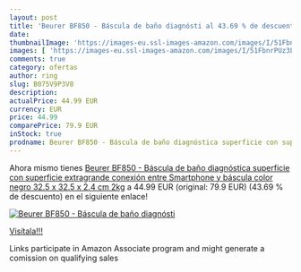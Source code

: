 ```yaml
---
layout: post
title: 'Beurer BF850 - Báscula de baño diagnósti al 43.69 % de descuento'
date: 
thumbnailImage: 'https://images-eu.ssl-images-amazon.com/images/I/51FbnrPUz3L._SL200_.jpg'
images: [ 'https://images-eu.ssl-images-amazon.com/images/I/51FbnrPUz3L._SL200_.jpg' ]
comments: true
category: ofertas
author: ring
slug: B075V9P3V8
description:
actualPrice: 44.99 EUR
currency: EUR
price: 44.99
comparePrice: 79.9 EUR
inStock: true
prodname: Beurer BF850 - Báscula de baño diagnóstica superficie con superficie extragrande  conexión entre Smartphone y báscula  color negro  32.5 x 32.5 x 2.4 cm  2kg
---
```


Ahora mismo tienes [Beurer BF850 - Báscula de baño diagnóstica superficie con superficie extragrande  conexión entre Smartphone y báscula  color negro  32.5 x 32.5 x 2.4 cm  2kg](https://www.amazon.es/dp/B075V9P3V8/?tag=tolees-21) a 44.99 EUR (original: 79.9 EUR) (43.69 %  de descuento) en el siguiente enlace!

[![Beurer BF850 - Báscula de baño diagnósti](https://images-eu.ssl-images-amazon.com/images/I/51FbnrPUz3L._SL200_.jpg)](https://www.amazon.es/dp/B075V9P3V8/?tag=tolees-21)

[Visítala!!!](https://www.amazon.es/dp/B075V9P3V8/?tag=tolees-21)

Links participate in Amazon Associate program and might generate a comission on qualifying sales
